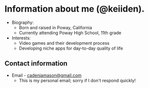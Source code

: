 <!---
This is the 'About Me' section of my profile. I need to make sure that I update this frequently!
Last updated: 4/14/2021
--->

# Information about me (@keiiden).
- Biography:
  - Born and raised in Poway, California
  - Currently attending Poway High School, 11th grade
- Interests:
  - Video games and their development process
  - Developing niche apps for day-to-day quality of life
## Contact information
  - Email - cadenjamason@gmail.com 
    - This is my personal email; sorry if I don't respond quickly!
